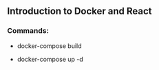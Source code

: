 ## Introduction to Docker and React 

### Commands:
 - docker-compose build
 
 - docker-compose up -d